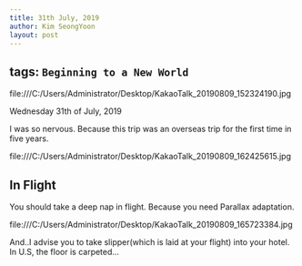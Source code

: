 ```yaml
---
title: 31th July, 2019
author: Kim SeongYoon
layout: post
---
```



tags: `Beginning to a New World`
---

file:///C:/Users/Administrator/Desktop/KakaoTalk_20190809_152324190.jpg

Wednesday 31th of July, 2019

I was so nervous. Because this trip was an overseas trip for the first time in five years.



file:///C:/Users/Administrator/Desktop/KakaoTalk_20190809_162425615.jpg

## In Flight

You should take a deep nap in flight. Because you need Parallax adaptation.


file:///C:/Users/Administrator/Desktop/KakaoTalk_20190809_165723384.jpg

And..I advise you to take slipper(which is laid at your flight) into your hotel. In U.S, the floor is carpeted...
